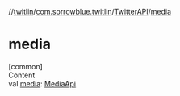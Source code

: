 //[twitlin](../../index.md)/[com.sorrowblue.twitlin](../index.md)/[TwitterAPI](index.md)/[media](media.md)



# media  
[common]  
Content  
val [media](media.md): [MediaApi](../../com.sorrowblue.twitlin.media/-media-api/index.md)  



